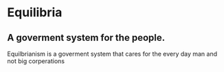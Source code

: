 <html>  
    <head>
     <link rel="stylesheet" href="main.css">
    </head>   
    <body>
        <h1>Equilibria</h1>
        <h2>A goverment system for the people.</h2>
        <p>Equilbrianism is a goverment system that cares for the every day man and not big corperations</p>
    </body>    
</html>